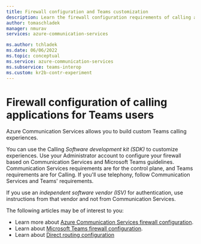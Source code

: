 ```yaml
---
title: Firewall configuration and Teams customization
description: Learn the firewall configuration requirements of calling applications for Teams users.
author: tomaschladek
manager: nmurav
services: azure-communication-services

ms.author: tchladek
ms.date: 06/06/2022
ms.topic: conceptual
ms.service: azure-communication-services
ms.subservice: teams-interop
ms.custom: kr2b-contr-experiment
---
```


# Firewall configuration of calling applications for Teams users

Azure Communication Services allows you to build custom Teams calling experiences.

You can use the Calling *Software development kit (SDK)* to customize experiences. Use your Administrator account to configure your firewall based on Communication Services and Microsoft Teams guidelines. Communication Services requirements are for the control plane, and Teams requirements are for Calling. If you'll use telephony, follow Communication Services and Teams' requirements.

If you use an *independent software vendor (ISV)* for authentication, use instructions from that vendor and not from Communication Services.

The following articles may be of interest to you:

- Learn more about [Azure Communication Services firewall configuration](../voice-video-calling/network-requirements.md).
- Learn about [Microsoft Teams firewall configuration](/microsoft-365/enterprise/urls-and-ip-address-ranges?view=o365-worldwide&preserve-view=true#skype-for-business-online-and-microsoft-teams).
- Learn about [Direct routing configuration](../telephony/direct-routing-infrastructure.md)
